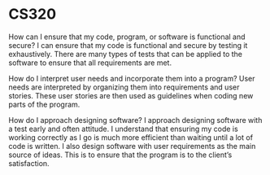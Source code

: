 # CS320


How can I ensure that my code, program, or software is functional and secure?
I can ensure that my code is functional and secure by testing it exhaustively. There are many types of tests that can be applied to the software to ensure that all requirements are met.

How do I interpret user needs and incorporate them into a program?
User needs are interpreted by organizing them into requirements and user stories. These user stories are then used as guidelines when coding new parts of the program.

How do I approach designing software?
I approach designing software with a test early and often attitude. I understand that ensuring my code is working correctly as I go is much more efficient than waiting until a lot of code is written. I also design software with user requirements as the main source of ideas. This is to ensure that the program is to the client’s satisfaction.
